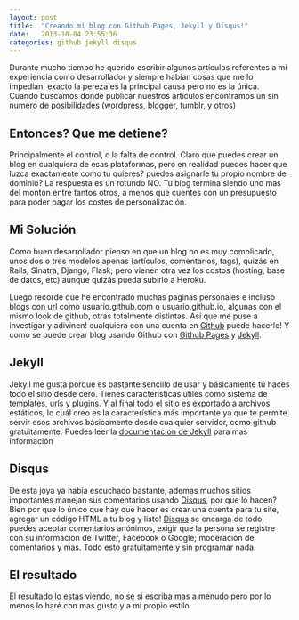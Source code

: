 ```yaml
---
layout: post
title:  "Creando mi blog con Github Pages, Jekyll y Disqus!"
date:   2013-10-04 23:55:36
categories: github jekyll disqus
---
```


Durante mucho tiempo he querido escribir algunos artículos referentes a mi experiencia como desarrollador y siempre habían cosas que me lo impedían, exacto la pereza es la principal causa pero no es la única. Cuando buscamos donde publicar nuestros artículos encontramos un sin numero de posibilidades (wordpress, blogger, tumblr, y otros)

## Entonces? Que me detiene?

Principalmente el control, o la falta de control. Claro que puedes crear un blog en cualquiera de esas plataformas, pero en realidad puedes hacer que luzca exactamente como tu quieres? puedes asignarle tu propio nombre de dominio? La respuesta es un rotundo NO. Tu blog termina siendo uno mas del montón entre tantos otros, a menos que cuentes con un presupuesto para poder pagar los costes de personalización.

## Mi Solución

Como buen desarrollador pienso en que un blog no es muy complicado, unos dos o tres modelos apenas (artículos, comentarios, tags), quizás en Rails, Sinatra, Django, Flask; pero vienen otra vez los costos (hosting, base de datos, etc) aunque quizás pueda subirlo a Heroku.

Luego recordé que he encontrado muchas paginas personales e incluso blogs con url como usuario.github.com o usuario.github.io, algunas con el mismo look de github, otras totalmente distintas. Así que me puse a investigar y adivinen! cualquiera con una cuenta en [Github][github] puede hacerlo! Y como se puede crear blog usando Github con [Github Pages][github-pages] y [Jekyll][jekyll-gh].

## Jekyll

Jekyll me gusta porque es bastante sencillo de usar y básicamente tú haces todo el sitio desde cero. Tienes características útiles como sistema de templates, urls y plugins. Y al final todo el sitio es exportado a archivos estáticos, lo cuál creo es la característica más importante ya que te permite servir esos archivos básicamente desde cualquier servidor, como github gratuitamente. Puedes leer la [documentacion de Jekyll][jekyll] para mas información

## Disqus

De esta joya ya había escuchado bastante, ademas muchos sitios importantes manejan sus comentarios usando [Disqus][disqus], por que lo hacen? Bien por que lo único que hay que hacer es crear una cuenta para tu site, agregar un código HTML a tu blog y listo! [Disqus][disqus] se encarga de todo, puedes aceptar comentarios anónimos, exigir que la persona se registre con su información de Twitter, Facebook o Google; moderación de comentarios y mas. Todo esto gratuitamente y sin programar nada.

## El resultado

El resultado lo estas viendo, no se si escriba mas a menudo pero por lo menos lo haré con mas gusto y a mi propio estilo.

[disqus]: http://disqus.com
[github]: https://github.com
[github-pages]: http://pages.github.com/
[jekyll-gh]: https://github.com/mojombo/jekyll
[jekyll]: http://jekyllrb.com
